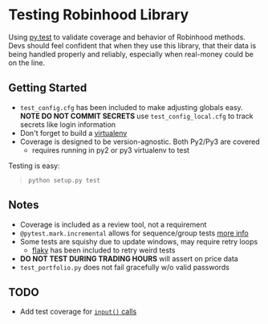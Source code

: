 # Testing Robinhood Library

Using [py.test](http://doc.pytest.org/en/latest/contents.html) to validate coverage and behavior of Robinhood methods.  Devs should feel confident that when they use this library, that their data is being handled properly and reliably, especially when real-money could be on the line.

## Getting Started

* `test_config.cfg` has been included to make adjusting globals easy.  **NOTE DO NOT COMMIT SECRETS** use `test_config_local.cfg` to track secrets like login information
* Don't forget to build a [virtualenv](http://docs.python-guide.org/en/latest/dev/virtualenvs/)
* Coverage is designed to be version-agnostic.  Both Py2/Py3 are covered 
    * requires running in py2 or py3 virtualenv to test

Testing is easy:
> `python setup.py test`

## Notes

* Coverage is included as a review tool, not a requirement
* `@pytest.mark.incremental` allows for sequence/group tests [more info](http://doc.pytest.org/en/latest/example/simple.html#incremental-testing-test-steps)
* Some tests are squishy due to update windows, may require retry loops
    * [flaky](https://pypi.python.org/pypi/flaky) has been included to retry weird tests
* **DO NOT TEST DURING TRADING HOURS** will assert on price data
* `test_portfolio.py` does not fail gracefully w/o valid passwords

## TODO

* Add test coverage for [`input()` calls](http://stackoverflow.com/a/35851524)